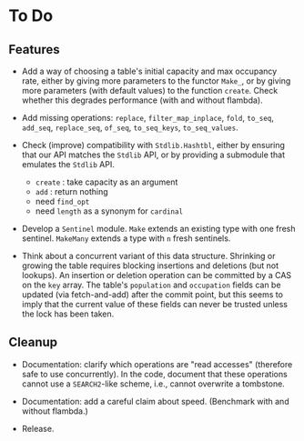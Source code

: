 # To Do

## Features

* Add a way of choosing a table's initial capacity and max occupancy rate,
  either by giving more parameters to the functor `Make_`,
  or by giving more parameters (with default values) to the function `create`.
  Check whether this degrades performance (with and without flambda).

* Add missing operations:
  `replace`,
  `filter_map_inplace`,
  `fold`,
  `to_seq`, `add_seq`, `replace_seq`, `of_seq`,
  `to_seq_keys`, `to_seq_values`.

* Check (improve) compatibility with `Stdlib.Hashtbl`,
  either by ensuring that our API matches the `Stdlib` API,
  or by providing a submodule that emulates the `Stdlib` API.
  + `create` : take capacity as an argument
  + `add` : return nothing
  + need `find_opt`
  + need `length` as a synonym for `cardinal`

* Develop a `Sentinel` module.
  `Make` extends an existing type with one fresh sentinel.
  `MakeMany` extends a type with `n` fresh sentinels.

* Think about a concurrent variant of this data structure.
  Shrinking or growing the table requires blocking
  insertions and deletions (but not lookups).
  An insertion or deletion operation can be committed by
  a CAS on the `key` array. The table's `population` and
  `occupation` fields can be updated (via fetch-and-add)
  after the commit point, but this seems to imply that
  the current value of these fields can never be trusted
  unless the lock has been taken.

## Cleanup

* Documentation: clarify which operations are "read accesses" (therefore
  safe to use concurrently). In the code, document that these operations
  cannot use a `SEARCH2`-like scheme, i.e., cannot overwrite a tombstone.

* Documentation: add a careful claim about speed. (Benchmark with and without flambda.)

* Release.
